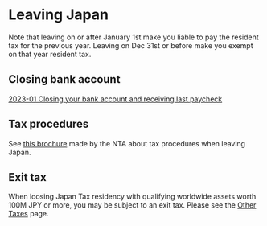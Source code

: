 # Leaving Japan

Note that leaving on or after January 1st make you liable to pay the resident tax for the previous year. Leaving on Dec 31st or before make you exempt on that year resident tax.

## Closing bank account

[2023-01 Closing your bank account and receiving last paycheck](https://www.reddit.com/r/JapanFinance/comments/10lh40v/comment/j5wxd5d/?utm_source=share&utm_medium=web2x&context=3)

## Tax procedures

See [this brochure](https://www.nta.go.jp/about/organization/tokyo/kokugai/index.htm) made by the NTA about tax procedures when leaving Japan.

## Exit tax

When loosing Japan Tax residency with qualifying worldwide assets worth 100M JPY or more, you may be subject to an exit tax. Please see the [Other Taxes](/tax/other) page.
